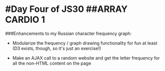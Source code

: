 #Day Four of JS30
##ARRAY CARDIO 1
====
###Enhancements to my Russian character frequency graph:

* Modularize the frequency / graph drawing functionality for fun at least (D3 exists, though, so it's just an exercise!)

* Make an AJAX call to a random website and get the letter frequency for all the non-HTML content on the page
